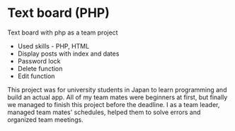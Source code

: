 # Text board (PHP)
Text board with php as a team project
- Used skills - PHP, HTML
- Display posts with index and dates
- Password lock
- Delete function
- Edit function
  
This project was for university students in Japan to learn programming and build an actual app. 
All of my team mates were beginners at first, but finally we managed to finish this project before the deadline.
I as a team leader, managed team mates' schedules, helped them to solve errors and organized team meetings. 
